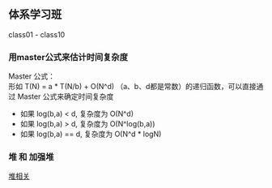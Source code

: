 ## 体系学习班
class01 - class10

### 用master公式来估计时间复杂度
Master 公式：  
形如 T(N) = a * T(N/b) + O(N^d) （a、b、d都是常数）的递归函数，可以直接通过 Master 公式来确定时间复杂度
- 如果 log(b,a) < d, 复杂度为 O(N^d)
- 如果 log(b,a) > d, 复杂度为 O(N^log(b,a))
- 如果 log(b,a) == d, 复杂度为 O(N^d * logN)

### 堆 和 加强堆
[堆相关](../../../data_struct/堆)

### 